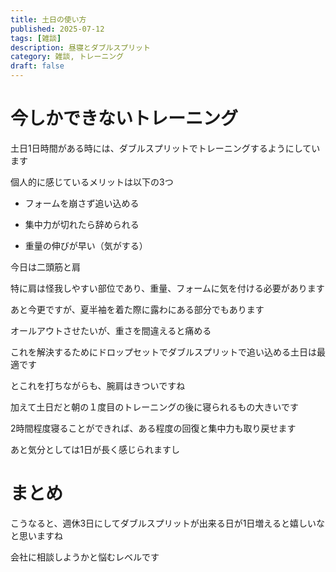 ```yaml
---
title: 土日の使い方
published: 2025-07-12
tags: [雑談]
description: 昼寝とダブルスプリット
category: 雑談, トレーニング
draft: false
---
```


# 今しかできないトレーニング

土日1日時間がある時には、ダブルスプリットでトレーニングするようにしています

個人的に感じているメリットは以下の3つ

- フォームを崩さず追い込める

- 集中力が切れたら辞められる

- 重量の伸びが早い（気がする）

今日は二頭筋と肩

特に肩は怪我しやすい部位であり、重量、フォームに気を付ける必要があります

あと今更ですが、夏半袖を着た際に露わにある部分でもあります

オールアウトさせたいが、重さを間違えると痛める

これを解決するためにドロップセットでダブルスプリットで追い込める土日は最適です

とこれを打ちながらも、腕肩はきついですね

加えて土日だと朝の１度目のトレーニングの後に寝られるもの大きいです

2時間程度寝ることができれば、ある程度の回復と集中力も取り戻せます

あと気分としては1日が長く感じられますし

# まとめ

こうなると、週休3日にしてダブルスプリットが出来る日が1日増えると嬉しいなと思いますね

会社に相談しようかと悩むレベルです
